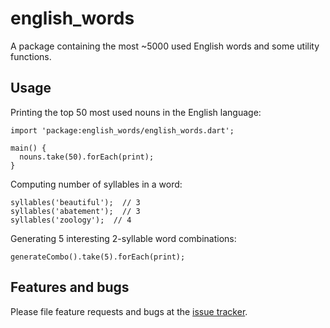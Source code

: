 # english_words

A package containing the most ~5000 used English words and some utility
functions.

## Usage

Printing the top 50 most used nouns in the English language:

    import 'package:english_words/english_words.dart';

    main() {
      nouns.take(50).forEach(print);
    }

Computing number of syllables in a word:

    syllables('beautiful');  // 3
    syllables('abatement');  // 3
    syllables('zoology');  // 4

Generating 5 interesting 2-syllable word combinations:

    generateCombo().take(5).forEach(print);

## Features and bugs

Please file feature requests and bugs at the [issue tracker][tracker].

[tracker]: http://example.com/issues/replaceme
